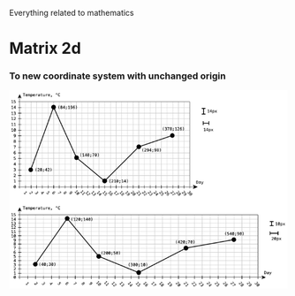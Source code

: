 Everything related to mathematics

# Matrix 2d

### To new coordinate system with unchanged origin

![](./docs/pic/to-coordinate-system-with-unchanged-origin.png)
